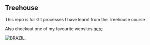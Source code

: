 ## Treehouse

This repo is for Git processes I have learnt from the Treehouse course

Also checkout one of my favourite websites [here](https://www.duolingo.com/)

![BRAZIL](https://user-images.githubusercontent.com/63607904/80429646-7e3bf100-88e4-11ea-89cf-72b4f130cc4e.jpg).
